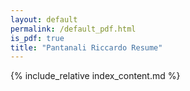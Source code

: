 ```yaml
---
layout: default
permalink: /default_pdf.html
is_pdf: true
title: "Pantanali Riccardo Resume"
---
```


<!-- Puoi includere il contenuto desiderato -->
{% include_relative index_content.md %}

